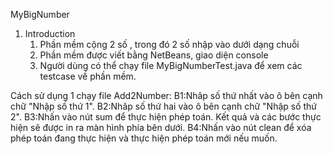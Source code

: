 MyBigNumber

1. Introduction
	1. Phần mềm cộng 2 số , trong đó 2 số nhập vào dưới dạng chuỗi					
	2. Phần mềm được viết bằng NetBeans, giao diện console						
	3. Người dùng có thể chạy file MyBigNumberTest.java để xem các testcase về phần mềm.

Cách sử dụng 1 chạy file Add2Number: 
B1:Nhâp số thứ nhất vào ô bên cạnh chữ "Nhập số thứ 1". 
B2:Nhâp số thứ hai vào ô bên cạnh chữ "Nhập số thứ 2".
B3:Nhấn vào nút sum để thực hiện phép toán. Kết quả và các bước thực hiện sẽ được in ra màn hình phía bên dưới.
B4:Nhấn vào nút clean để xóa phép toán đang thực hiện và thực hiện phép toán mới nếu muốn.
